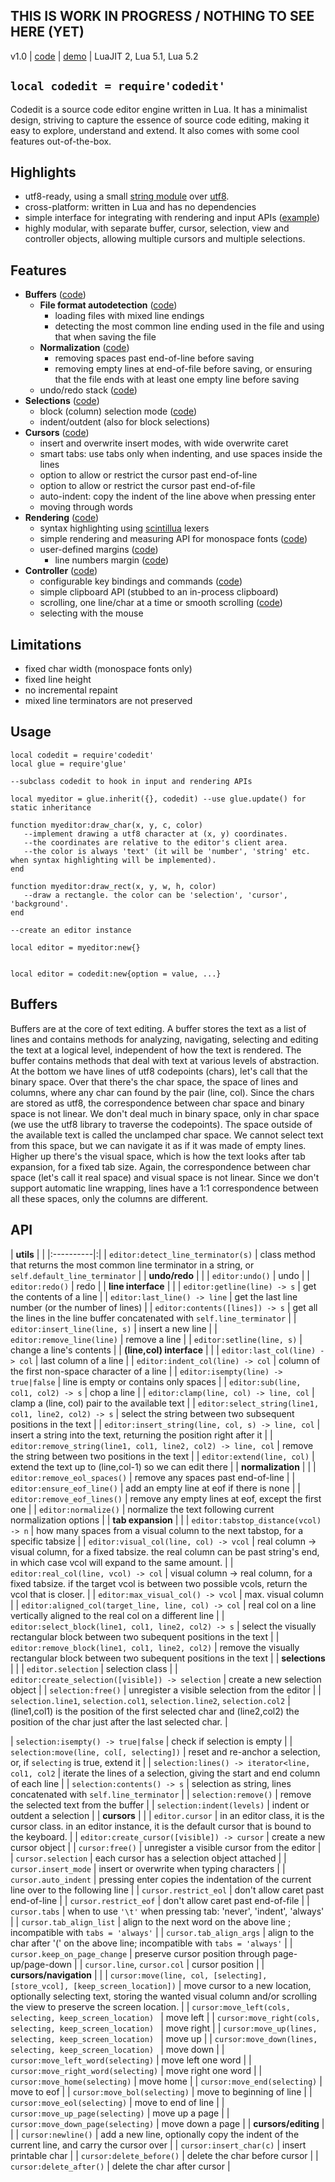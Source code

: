 ## THIS IS WORK IN PROGRESS / NOTHING TO SEE HERE (YET) ##

v1.0 | [code](http://code.google.com/p/lua-files/source/browse/codedit.lua) | [demo](http://code.google.com/p/lua-files/source/browse/codedit_demo.lua) | LuaJIT 2, Lua 5.1, Lua 5.2

## `local codedit = require'codedit'` ##

Codedit is a source code editor engine written in Lua. It has a minimalist design, striving to capture the essence of source code editing, making it easy to explore, understand and extend. It also comes with some cool features out-of-the-box.

## Highlights ##
  * utf8-ready, using a small [string module](http://code.google.com/p/lua-files/source/browse/codedit_str.lua) over [utf8](utf8.md).
  * cross-platform: written in Lua and has no dependencies
  * simple interface for integrating with rendering and input APIs ([example](https://code.google.com/p/lua-files/source/browse/cplayer/code_editor.lua))
  * highly modular, with separate buffer, cursor, selection, view and controller objects, allowing multiple cursors and multiple selections.

## Features ##
  * **Buffers** ([code](http://code.google.com/p/lua-files/source/browse/codedit_buffer.lua))
    * **File format autodetection** ([code](http://code.google.com/p/lua-files/source/browse/codedit_detect.lua))
      * loading files with mixed line endings
      * detecting the most common line ending used in the file and using that when saving the file
    * **Normalization** ([code](http://code.google.com/p/lua-files/source/browse/codedit_normal.lua))
      * removing spaces past end-of-line before saving
      * removing empty lines at end-of-file before saving, or ensuring that the file ends with at least one empty line before saving
    * undo/redo stack ([code](http://code.google.com/p/lua-files/source/browse/codedit_undo.lua))
  * **Selections** ([code](http://code.google.com/p/lua-files/source/browse/codedit_selction.lua))
    * block (column) selection mode ([code](http://code.google.com/p/lua-files/source/browse/codedit_blocksel.lua))
    * indent/outdent (also for block selections)
  * **Cursors** ([code](http://code.google.com/p/lua-files/source/browse/codedit_cursor.lua))
    * insert and overwrite insert modes, with wide overwrite caret
    * smart tabs: use tabs only when indenting, and use spaces inside the lines
    * option to allow or restrict the cursor past end-of-line
    * option to allow or restrict the cursor past end-of-file
    * auto-indent: copy the indent of the line above when pressing enter
    * moving through words
  * **Rendering** ([code](http://code.google.com/p/lua-files/source/browse/codedit_render.lua))
    * syntax highlighting using [scintillua](http://foicica.com/scintillua/) lexers
    * simple rendering and measuring API for monospace fonts ([code](http://code.google.com/p/lua-files/source/browse/codedit_metrics.lua))
    * user-defined margins ([code](http://code.google.com/p/lua-files/source/browse/codedit_margin.lua))
      * line numbers margin ([code](http://code.google.com/p/lua-files/source/browse/codedit_line_numbers.lua))
  * **Controller** ([code](http://code.google.com/p/lua-files/source/browse/codedit_editor.lua))
    * configurable key bindings and commands ([code](http://code.google.com/p/lua-files/source/browse/codedit_keys.lua))
    * simple clipboard API (stubbed to an in-process clipboard)
    * scrolling, one line/char at a time or smooth scrolling ([code](http://code.google.com/p/lua-files/source/browse/codedit_scroll.lua))
    * selecting with the mouse


## Limitations ##
  * fixed char width (monospace fonts only)
  * fixed line height
  * no incremental repaint
  * mixed line terminators are not preserved

## Usage ##

```
local codedit = require'codedit'
local glue = require'glue'

--subclass codedit to hook in input and rendering APIs

local myeditor = glue.inherit({}, codedit) --use glue.update() for static inheritance

function myeditor:draw_char(x, y, c, color)
   --implement drawing a utf8 character at (x, y) coordinates.
   --the coordinates are relative to the editor's client area.
   --the color is always 'text' (it will be 'number', 'string' etc. when syntax highlighting will be implemented).
end

function myeditor:draw_rect(x, y, w, h, color)
   --draw a rectangle. the color can be 'selection', 'cursor', 'background'.
end

--create an editor instance

local editor = myeditor:new{}


local editor = codedit:new{option = value, ...}

```

## Buffers ##

Buffers are at the core of text editing. A buffer stores the text as a list of lines and contains methods for analyzing, navigating, selecting and editing the text at a logical level, independent of how the text is rendered. The buffer contains methods that deal with text at various levels of abstraction. At the bottom we have lines of utf8 codepoints (chars), let's call that the binary space. Over that there's the char space, the space of lines and columns, where any char can found by the pair (line, col). Since the chars are stored as utf8, the correspondence between char space and binary space is not linear. We don't deal much in binary space, only in char space (we use the utf8 library to traverse the codepoints). The space outside of the available text is called the unclamped char space. We cannot select text from this space, but we can navigate it as if it was made of empty lines. Higher up there's the visual space, which is how the text looks after tab expansion, for a fixed tab size. Again, the correspondence between char space (let's call it real space) and visual space is not linear. Since we don't support automatic line wrapping, lines have a 1:1 correspondence between all these spaces, only the columns are different.


## API ##

| **utils** | |
|:----------|:|
| `editor:detect_line_terminator(s)` | class method that returns the most common line terminator in a string, or `self.default_line_terminator` |
| **undo/redo** |  |
| `editor:undo()` | undo |
| `editor:redo()` | redo |
| **line interface** |  |
| `editor:getline(line) -> s` | get the contents of a line |
| `editor:last_line() -> line` | get the last line number (or the number of lines) |
| `editor:contents([lines]) -> s` | get all the lines in the line buffer concatenated with `self.line_terminator` |
| `editor:insert_line(line, s)` | insert a new line |
| `editor:remove_line(line)` | remove a line |
| `editor:setline(line, s)` | change a line's contents |
| **(line,col) interface** |  |
| `editor:last_col(line) -> col` | last column of a line |
| `editor:indent_col(line) -> col` | column of the first non-space character of a line |
| `editor:isempty(line) -> true|false` | line is empty or contains only spaces |
| `editor:sub(line, col1, col2) -> s` | chop a line |
| `editor:clamp(line, col) -> line, col` | clamp a (line, col) pair to the available text |
| `editor:select_string(line1, col1, line2, col2) -> s` | select the string between two subsequent positions in the text |
| `editor:insert_string(line, col, s) -> line, col` | insert a string into the text, returning the position right after it |
| `editor:remove_string(line1, col1, line2, col2) -> line, col` | remove the string between two positions in the text |
| `editor:extend(line, col)` | extend the text up to (line,col-1) so we can edit there |
| **normalization** |  |
| `editor:remove_eol_spaces()` | remove any spaces past end-of-line |
| `editor:ensure_eof_line()` | add an empty line at eof if there is none |
| `editor:remove_eof_lines()` | remove any empty lines at eof, except the first one |
| `editor:normalize()` | normalize the text following current normalization options |
| **tab expansion** |  |
| `editor:tabstop_distance(vcol) -> n` | how many spaces from a visual column to the next tabstop, for a specific tabsize |
| `editor:visual_col(line, col) -> vcol` | real column -> visual column, for a fixed tabsize. the real column can be past string's end, in which case vcol will expand to the same amount. |
| `editor:real_col(line, vcol) -> col` | visual column -> real column, for a fixed tabsize. if the target vcol is between two possible vcols, return the vcol that is closer. |
| `editor:max_visual_col() -> vcol` | max. visual column |
| `editor:aligned_col(target_line, line, col) -> col` | real col on a line vertically aligned to the real col on a different line |
| `editor:select_block(line1, col1, line2, col2) -> s` | select the visually rectangular block between two subequent positions in the text |
| `editor:remove_block(line1, col1, line2, col2)` | remove the visually rectangular block between two subequent positions in the text |
| **selections** |  |
| `editor.selection` | selection class |
| `editor:create_selection([visible]) -> selection` | create a new selection object |
| `selection:free()` | unregister a visible selection from the editor |
| `selection.line1`, `selection.col1`, `selection.line2`, `selection.col2` | (line1,col1) is the position of the first selected char and (line2,col2) the position of the char just after the last selected char. |

| `selection:isempty() -> true|false` | check if selection is empty |
| `selection:move(line, col[, selecting])` | reset and re-anchor a selection, or, if `selecting` is true, extend it |
| `selection:lines() -> iterator<line, col1, col2` | iterate the lines of a selection, giving the start and end column of each line |
| `selection:contents() -> s` | selection as string, lines concatenated with `self.line_terminator` |
| `selection:remove()` | remove the selected text from the buffer |
| `selection:indent(levels)` | indent or outdent a selection |
| **cursors** |  |
| `editor.cursor` | in an editor class, it is the cursor class. in an editor instance, it is the default cursor that is bound to the keyboard. |
| `editor:create_cursor([visible]) -> cursor` | create a new cursor object |
| `cursor:free()` | unregister a visible cursor from the editor |
| `cursor.selection` | each cursor has a selection object attached |
| `cursor.insert_mode` | insert or overwrite when typing characters |
| `cursor.auto_indent` | pressing enter copies the indentation of the current line over to the following line |
| `cursor.restrict_eol` | don't allow caret past end-of-line |
| `cursor.restrict_eof` | don't allow caret past end-of-file |
| `cursor.tabs` | when to use `'\t'` when pressing tab: 'never', 'indent', 'always' |
| `cursor.tab_align_list` | align to the next word on the above line ; incompatible with `tabs = 'always'` |
| `cursor.tab_align_args` | align to the char after '(' on the above line; incompatible with `tabs = 'always'` |
| `cursor.keep_on_page_change` | preserve cursor position through page-up/page-down |
| `cursor.line`, `cursor.col` | cursor position |
| **cursors/navigation** |  |
| `cursor:move(line, col, [selecting], [store_vcol], [keep_screen_location])` | move cursor to a new location, optionally selecting text, storing the wanted visual column and/or scrolling the view to preserve the screen location. |
| `cursor:move_left(cols, selecting, keep_screen_location) ` | move left |
| `cursor:move_right(cols, selecting, keep_screen_location) ` | move right |
| `cursor:move_up(lines, selecting, keep_screen_location) ` | move up |
| `cursor:move_down(lines, selecting, keep_screen_location) ` | move down |
| `cursor:move_left_word(selecting)` | move left one word |
| `cursor:move_right_word(selecting)` | move right one word |
| `cursor:move_home(selecting)` | move home |
| `cursor:move_end(selecting)` | move to eof |
| `cursor:move_bol(selecting)` | move to beginning of line |
| `cursor:move_eol(selecting)` | move to end of line |
| `cursor:move_up_page(selecting)` | move up a page |
| `cursor:move_down_page(selecting)` | move down a page |
| **cursors/editing** |  |
| `cursor:newline()` | add a new line, optionally copy the indent of the current line, and carry the cursor over |
| `cursor:insert_char(c)` | insert printable char |
| `cursor:delete_before()` | delete the char before cursor |
| `cursor:delete_after()` | delete the char after cursor |